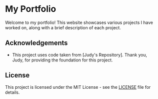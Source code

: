 # My Portfolio

Welcome to my portfolio! This website showcases various projects I have worked on, along with a brief description of each project.

## Acknowledgements

- This project uses code taken from [Judy's Repository]. Thank you, Judy, for providing the foundation for this project.

## License

This project is licensed under the MIT License - see the [LICENSE](LICENSE) file for details.
